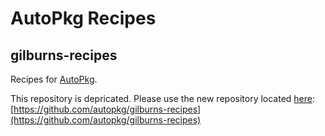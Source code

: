 # AutoPkg Recipes
## gilburns-recipes
Recipes for [AutoPkg](https://github.com/autopkg/autopkg).

This repository is depricated. Please use the new repository located [here](https://github.com/autopkg/gilburns-recipes):  
[https://github.com/autopkg/gilburns-recipes](https://github.com/autopkg/gilburns-recipes)  

